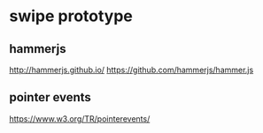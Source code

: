 # swipe prototype

## hammerjs

http://hammerjs.github.io/
https://github.com/hammerjs/hammer.js

## pointer events

https://www.w3.org/TR/pointerevents/